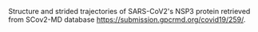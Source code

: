 Structure and strided trajectories of SARS-CoV2's NSP3 protein retrieved from SCov2-MD database https://submission.gpcrmd.org/covid19/259/.

